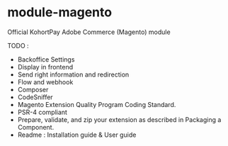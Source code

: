 # module-magento

Official KohortPay Adobe Commerce (Magento) module

TODO : 
- Backoffice Settings
- Display in frontend
- Send right information and redirection
- Flow and webhook
- Composer
- CodeSniffer
- Magento Extension Quality Program Coding Standard.
- PSR-4 compliant
- Prepare, validate, and zip your extension as described in Packaging a Component.
- Readme : Installation guide & User guide